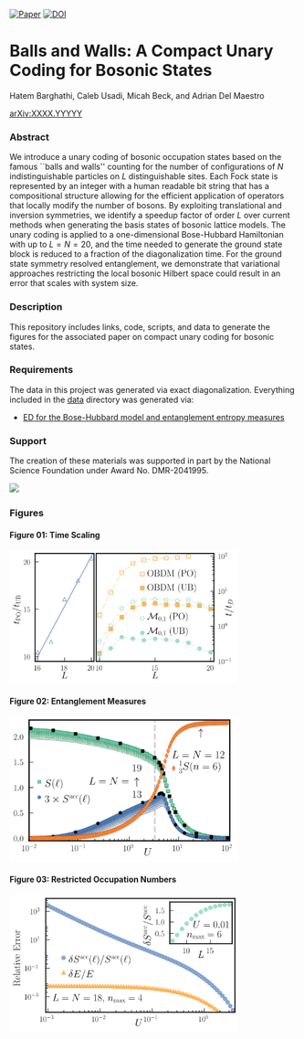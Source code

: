 [![Paper](https://img.shields.io/badge/paper-arXiv%3AXXXX.YYYYY-B31B1B.svg)](https://arxiv.org/abs/XXXX.YYYYY)
[![DOI](https://zenodo.org/badge/323956305.svg)](https://zenodo.org/badge/latestdoi/323956305)


# Balls and Walls: A Compact Unary Coding for Bosonic States

Hatem Barghathi, Caleb Usadi, Micah Beck, and Adrian Del Maestro

[arXiv:XXXX.YYYYY](https://arxiv.org/abs/XXXX.YYYYY)

### Abstract
We introduce a unary coding of bosonic occupation states based on the famous ``balls and walls'' counting for the number of configurations of $N$ indistinguishable particles on $L$ distinguishable sites.  Each Fock state is represented by an integer with a human readable bit string that has a compositional structure allowing for the efficient application of operators that locally modify the number of bosons. By exploiting translational and inversion symmetries, we identify a speedup factor of order $L$ over current methods when generating the basis states of bosonic lattice models.  The unary coding is applied to a one-dimensional Bose-Hubbard Hamiltonian with up to $L=N=20$, and the time needed to generate the ground state block is reduced to a fraction of the diagonalization time. For the ground state symmetry resolved entanglement, we demonstrate that variational approaches restricting the local bosonic Hilbert space could result in an error that scales with system size.

### Description
This repository includes links, code, scripts, and data to generate the figures for the associated paper on compact unary coding for bosonic states.

### Requirements
The data in this project was generated via exact diagonalization.  Everything included in the [data](https://github.com/DelMaestroGroup/papers-code-UnaryBosonicBasis/tree/main/data) directory was generated via:

* [ED for the Bose-Hubbard model and entanglement entropy measures](https://github.com/DelMaestroGroup/Bose-Hubbard_diagonalize)

### Support
The creation of these materials was supported in part by the National Science Foundation under Award No. DMR-2041995.

[<img width="100px" src="https://www.nsf.gov/images/logos/NSF_4-Color_bitmap_Logo.png">](http://www.nsf.gov/awardsearch/showAward?AWD_ID=1553991)

### Figures

#### Figure 01: Time Scaling
<img src="https://github.com/DelMaestroGroup/papers-code-UnaryBosonicBasis/blob/main/figures/TimeScaling.svg" width="400px">

#### Figure 02: Entanglement Measures
<img src="https://github.com/DelMaestroGroup/papers-code-UnaryBosonicBasis/blob/main/figures/EntanglementMeasures.svg"  width="400px">

#### Figure 03: Restricted Occupation Numbers
<img src="https://github.com/DelMaestroGroup/papers-code-UnaryBosonicBasis/blob/main/figures/RestrictedOccupationNumber.svg" width="400px">

<!--This figure is relesed under [CC BY-SA 4.0](https://creativecommons.org/licenses/by-sa/4.0/) and can be freely copied, redistributed and remixed.-->

